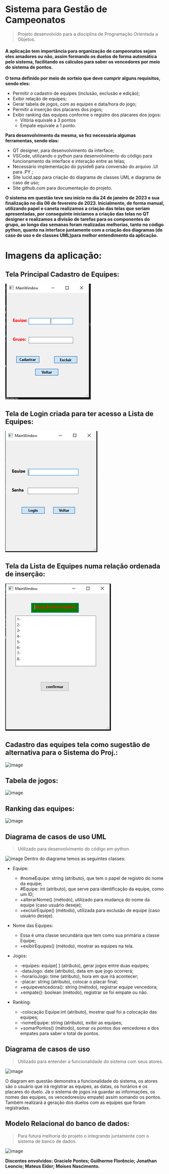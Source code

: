 # Sistema para Gestão de Campeonatos
> Projeto desenvolvido para a disciplina de Programação Orientada a Objetos.

#### A aplicação tem importância para organização de campeonatos sejam eles amadores ou não, assim formando os duelos de forma automática pelo sistema, facilitando os cálculos para saber os vencedores por meio do sistema de pontos.
**O tema definido por meio de sorteio que deve cumprir alguns requisitos, sendo eles:**
- Permitir o cadastro de equipes (inclusão, exclusão e edição);
- Exibir relação de equipes;
- Gerar tabela de jogos, com as equipes e data/hora do jogo;
- Permitir a inserção dos placares dos jogos;
- Exibir ranking das equipes conforme o registro dos placares dos jogos:
  - Vitória equivale a 3 pontos
  - Empate equivale a 1 ponto.
  
 **Para desenvolvimento da mesma, se fez necessária algumas ferramentas, sendo elas:**
 - QT designer, para desenvolvimento da interface;
 - VSCode, utilizando o python para desenvolvimento do código para funcionamento da interface e interação entre as telas;
 - Necessário implementação do pyside6 para conversão do arquivo .UI para .PY ;
 - Site lucid.app para criação do diagrama de classes UML e diagrama de caso de uso;
 - Site github.com para documentação do projeto.
 
**O sistema em questão teve seu início no dia 24 de janeiro de 2023 e sua finalização no dia 06 de fevereiro de 2023. Inicialmente, de forma manual, utilizando papel e caneta realizamos a criação das telas que seriam apresentadas, por conseguinte iniciamos a criação das telas no QT designer e realizamos a divisão de tarefas para os componentes do grupo, ao longo das semanas foram realizadas melhorias, tanto no código python, quanto na interface juntamente com a criação dos diagramas (de caso de uso e  de classes UML)para melhor entendimento da aplicação.**

# Imagens da aplicação:
  ## Tela Principal Cadastro de Equipes:
  
  ![image](Print_telas_sistema/Print01_tela_de_cadastro.PNG)
  
  ## Tela de Login criada para ter acesso a Lista de Equipes:
  
  ![image](Print_telas_sistema/print03_tela_de_login.PNG)
  
  ## Tela da Lista de Equipes numa relação ordenada de inserção:
  
  ![image](Print_telas_sistema/Print02_tela_de_listaequipes.PNG)

  ## Cadastro das equipes tela como sugestão de alternativa para o Sistema do Proj.:
  
![image](https://user-images.githubusercontent.com/115077376/217274398-f79637fd-d503-43a3-9cf2-9c635b4ae8aa.png)

  ## Tabela de jogos:
  
  ![image](https://user-images.githubusercontent.com/115077376/217280259-f93d3a83-8ee8-4b5d-9f02-030887b5dbeb.png)

  ## Ranking das equipes:
  
![image](https://user-images.githubusercontent.com/115077376/217279100-8e44f92c-5556-498e-aa29-03bf0a0e7a0b.png)

## Diagrama de casos de uso UML 

> Utilizado para desenvolvimento do código em python.

![image](https://user-images.githubusercontent.com/115077376/217119249-087b2dc3-97be-4f2a-8011-28bfdd22e998.png)
Dentro do diagrama temos as seguintes classes:
- Equipe:
  - #nomeEquipe: string (atributo), que tem o papel de registro do nome da equipe;
  - #Equipe: int (atributo), que serve para identificação da equipe, como um ID;
  - +alterarNome() (método), utilizado para mudança do nome da equipe (caso usuário deseje);
  - +excluirEquipe() (método), utilizada para exclusão de equipe (caso usuário deseje).
  
- Nome das Equipes:
  - Essa é uma classe secundária que tem como sua primária a classe Equipe;
  - +exibirEquipes() (método), mostrar as equipes na tela.
  
- Jogos:
  - -equipes: equipe[ ] (atributo), gerar jogos entre duas equipes;
  - -dataJogo: date (atributo), data em que jogo ocorrerá;
  - -horarioJogo: time (atributo), hora em que irá acontecer;
  - -placar: string (atributo), colocar o placar final;
  - +equipevencedora(): string (método), registrar equipe vencedora;
  - +empate(): boolean (método), registrar se foi empate ou não.
  
- Ranking:
  - -colocação Equipe:int (atributo), mostrar qual foi a colocação das equipes;
  - -nomeEquipe: string (atributo), exibir as equipes;
  - +somarPontos() (método), somar os pontos dos vencedores e dos empates para saber o total de pontos. 
 
## Diagrama de casos de uso

> Utilizado para entender a funcionalidade do sistema com seus atores. 

![image](https://user-images.githubusercontent.com/115077376/217124006-52bdccf7-d4de-411a-b4f0-a72583e90f1a.png)

O diagram em questão demonstra a funcionalidade do sistema, os atores são o usuário que irá registrar as equipes, as datas, os horários e os placares do duelo. Já o sistema de jogos irá guardar as informações, os nomes das equipes, os vencedores(ou empate) assim somando os pontos. Também realizará a geração dos duelos com as equipes que foram registradas.  

## Modelo Relacional do banco de dados: 
> Para futura melhoria do projeto o integrando juntamente com o sistema de banco de dados.

![image](https://user-images.githubusercontent.com/115077376/217263966-c41171d2-8521-469b-a3c9-b4cf3af5ceff.png)




__Discentes envolvidos: Graciele Pontes; Guilherme Florêncio; Jonathan Leoncio; Mateus Eider; Moises Nascimento.__
